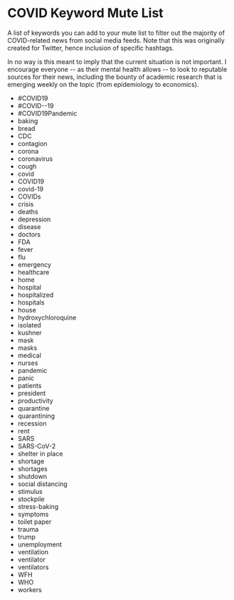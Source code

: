 # COVID Keyword Mute List
A list of keywords you can add to your mute list to filter out the majority of COVID-related news from social media feeds. Note that this was originally created for Twitter, hence inclusion of specific hashtags. 

In no way is this meant to imply that the current situation is not important. I encourage everyone -- as their mental health allows -- to look to reputable sources for their news, including the bounty of academic research that is emerging weekly on the topic (from epidemiology to economics).

* #COVID19
* #COVID--19
* #COVID19Pandemic
* baking
* bread
* CDC
* contagion
* corona
* coronavirus
* cough
* covid
* COVID19
* covid-19
* COVIDs
* crisis
* deaths
* depression
* disease
* doctors
* FDA
* fever
* flu
* emergency
* healthcare
* home
* hospital
* hospitalized
* hospitals
* house
* hydroxychloroquine
* isolated
* kushner
* mask
* masks
* medical
* nurses
* pandemic
* panic
* patients
* president
* productivity
* quarantine
* quarantining
* recession
* rent
* SARS
* SARS-CoV-2
* shelter in place
* shortage
* shortages
* shutdown
* social distancing
* stimulus
* stockpile
* stress-baking
* symptoms
* toilet paper
* trauma
* trump
* unemployment
* ventilation
* ventilator
* ventilators
* WFH
* WHO
* workers
